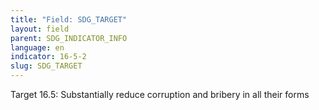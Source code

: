 ```yaml
---
title: "Field: SDG_TARGET"
layout: field
parent: SDG_INDICATOR_INFO
language: en
indicator: 16-5-2
slug: SDG_TARGET
---
```

Target 16.5: Substantially reduce corruption and bribery in all their forms